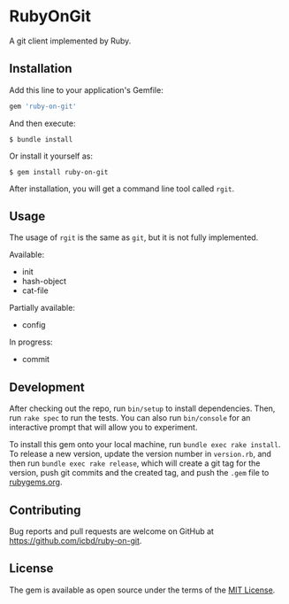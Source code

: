 # RubyOnGit

A git client implemented by Ruby.

## Installation

Add this line to your application's Gemfile:

```ruby
gem 'ruby-on-git'
```

And then execute:

    $ bundle install

Or install it yourself as:

    $ gem install ruby-on-git

After installation, you will get a command line tool called `rgit`.

## Usage

The usage of `rgit` is the same as `git`, but it is not fully implemented.

Available:
- init
- hash-object
- cat-file

Partially available:
- config

In progress:
- commit

## Development

After checking out the repo, run `bin/setup` to install dependencies.
Then, run `rake spec` to run the tests.
You can also run `bin/console` for an interactive prompt that will allow you to experiment.

To install this gem onto your local machine, run `bundle exec rake install`.
To release a new version, update the version number in `version.rb`,
and then run `bundle exec rake release`, which will create a git tag for the version,
push git commits and the created tag, and push the `.gem` file to [rubygems.org](https://rubygems.org).

## Contributing

Bug reports and pull requests are welcome on GitHub at https://github.com/icbd/ruby-on-git.

## License

The gem is available as open source under the terms of the [MIT License](https://opensource.org/licenses/MIT).
